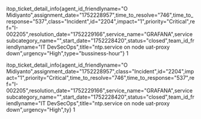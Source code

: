 itop_ticket_detail_info{agent_id_friendlyname="O Midiyanto",assignment_date="1752228957",time_to_resolve="746",time_to_response="537",class="Incident",id="2204",impact="1",priority="Critical",ref="I-002205",resolution_date="1752229166",service_name="GRAFANA",servicesubcategory_name="",start_date="1752228420",status="closed",team_id_friendlyname="IT DevSecOps",title="ntp.service on node uat-proxy down",urgency="High",type="bussiness-hour"} 1


itop_ticket_detail_info{agent_id_friendlyname="O Midiyanto",assignment_date="1752228957",class="Incident",id="2204",impact="1",priority="Critical",time_to_resolve="746",time_to_response="537",ref="I-002205",resolution_date="1752229166",service_name="GRAFANA",servicesubcategory_name="",start_date="1752228420",status="closed",team_id_friendlyname="IT DevSecOps",title="ntp.service on node uat-proxy down",urgency="High",ty} 1